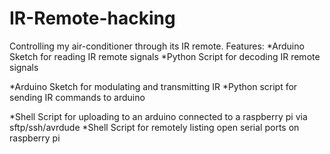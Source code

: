 # IR-Remote-hacking
Controlling my air-conditioner through its IR remote.
Features:
  *Arduino Sketch for reading IR remote signals
  *Python Script for decoding IR remote signals
  
  *Arduino Sketch for modulating and transmitting IR
  *Python script for sending IR commands to arduino
  
  *Shell Script for uploading to an arduino connected to a raspberry pi via sftp/ssh/avrdude
  *Shell Script for remotely listing open serial ports on raspberry pi
